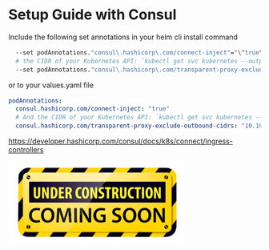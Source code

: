 # Setup Guide with Consul

Include the following set annotations in your helm cli install command

```bash
  --set podAnnotations."consul\.hashicorp\.com/connect-inject"="\"true\"" \
  # the CIDR of your Kubernetes API: `kubectl get svc kubernetes --output jsonpath='{.spec.clusterIP}'
  --set podAnnotations."consul\.hashicorp\.com/transparent-proxy-exclude-outbound-cidrs"="10.96.0.1/32" \
```

or to your values.yaml file

```yaml
podAnnotations:
  consul.hashicorp.com/connect-inject: "true"
  # And the CIDR of your Kubernetes API: `kubectl get svc kubernetes --output jsonpath='{.spec.clusterIP}'
  consul.hashicorp.com/transparent-proxy-exclude-outbound-cidrs: "10.108.0.1/32"
```

https://developer.hashicorp.com/consul/docs/k8s/connect/ingress-controllers

<img src="../../assets/images/Under-Construction-Sign.png" alt="Under Construction" width="350" />
